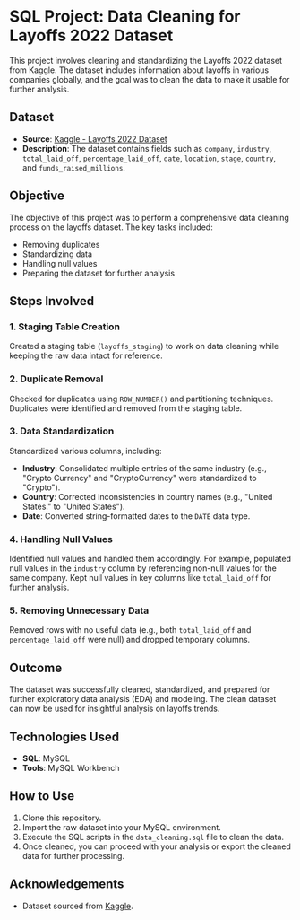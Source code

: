 # SQL Project: Data Cleaning for Layoffs 2022 Dataset

This project involves cleaning and standardizing the Layoffs 2022 dataset from Kaggle. The dataset includes information about layoffs in various companies globally, and the goal was to clean the data to make it usable for further analysis.

## Dataset

- **Source**: [Kaggle - Layoffs 2022 Dataset](https://www.kaggle.com/datasets/swaptr/layoffs-2022)
- **Description**: The dataset contains fields such as `company`, `industry`, `total_laid_off`, `percentage_laid_off`, `date`, `location`, `stage`, `country`, and `funds_raised_millions`.

## Objective

The objective of this project was to perform a comprehensive data cleaning process on the layoffs dataset. The key tasks included:
- Removing duplicates
- Standardizing data
- Handling null values
- Preparing the dataset for further analysis

## Steps Involved

### 1. Staging Table Creation
Created a staging table (`layoffs_staging`) to work on data cleaning while keeping the raw data intact for reference.

### 2. Duplicate Removal
Checked for duplicates using `ROW_NUMBER()` and partitioning techniques. Duplicates were identified and removed from the staging table.

### 3. Data Standardization
Standardized various columns, including:
- **Industry**: Consolidated multiple entries of the same industry (e.g., "Crypto Currency" and "CryptoCurrency" were standardized to "Crypto").
- **Country**: Corrected inconsistencies in country names (e.g., "United States." to "United States").
- **Date**: Converted string-formatted dates to the `DATE` data type.

### 4. Handling Null Values
Identified null values and handled them accordingly. For example, populated null values in the `industry` column by referencing non-null values for the same company. Kept null values in key columns like `total_laid_off` for further analysis.

### 5. Removing Unnecessary Data
Removed rows with no useful data (e.g., both `total_laid_off` and `percentage_laid_off` were null) and dropped temporary columns.

## Outcome

The dataset was successfully cleaned, standardized, and prepared for further exploratory data analysis (EDA) and modeling. The clean dataset can now be used for insightful analysis on layoffs trends.

## Technologies Used

- **SQL**: MySQL
- **Tools**: MySQL Workbench

## How to Use

1. Clone this repository.
2. Import the raw dataset into your MySQL environment.
3. Execute the SQL scripts in the `data_cleaning.sql` file to clean the data.
4. Once cleaned, you can proceed with your analysis or export the cleaned data for further processing.

## Acknowledgements

- Dataset sourced from [Kaggle](https://www.kaggle.com/datasets/swaptr/layoffs-2022).
